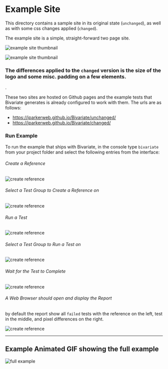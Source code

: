 # Example Site

This directory contains a sample site in its original state (`unchanged`), as well as with some css changes applied (`changed`).

The example site is a simple, straight-forward two page site.  

![example site thumbnail](./img/site-thumbnail.png)  

![example site thumbnail](./img/site-thumbnail-2.png)  


### The differences applied to the `changed` version is the **size** of the logo and some misc. **padding** on a few elements.  
.

These two sites are hosted on Github pages and the example tests that Bivariate generates is already configured to work with them.  The urls are as follows:

* https://jparkerweb.github.io/Bivariate/unchanged/
* https://jparkerweb.github.io/Bivariate/changed/



### Run Example

To run the example that ships with Bivariate, in the console type `bivariate` from your project folder and select the following entries from the interface:

###### Create a Reference
![create reference](./img/console-create-reference.png)  

###### Select a Test Group to Create a Reference on
![create reference](./img/console-create-reference--test-group.png)

###### Run a Test
![create reference](./img/console-run-test.png)

###### Select a Test Group to Run a Test on
![create reference](./img/console-run-test--test-group.png)

###### Wait for the Test to Complete
![create reference](./img/console-opening-report.png)

###### A Web Browser should open and display the Report
by default the report show all `failed` tests with the reference on the left, test in the middle, and pixel differences on the right.  

![create reference](./img/report.png)


----
## Example Animated GIF showing the full example

![full example](./img/example-run.gif)